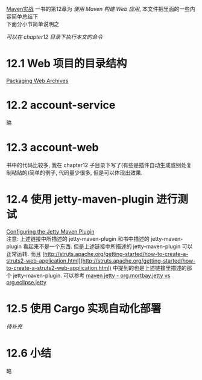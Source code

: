[Maven实战](https://book.douban.com/subject/5345682/) 一书的第12章为 *使用 Maven 构建 Web 应用*, 本文件把里面的一些内容简单总结下    
下面分小节简单说明之

_可以在 chapter12 目录下执行本文的命令_

# 12.1 Web 项目的目录结构
[Packaging Web Archives](https://docs.oracle.com/javaee/7/tutorial/packaging003.htm)
# 12.2 account-service
略
# 12.3 account-web
书中的代码比较多, 我在 chapter12 子目录下写了(有些是插件自动生成或别处复制粘贴的)简单的例子, 代码量少很多, 但是可以体现出效果.
# 12.4 使用 jetty-maven-plugin 进行测试
[Configuring the Jetty Maven Plugin](http://www.eclipse.org/jetty/documentation/9.3.x/jetty-maven-plugin.html)  
注意: 上述链接中所描述的 jetty-maven-plugin 和书中描述的 jetty-maven-plugin 看起来不是一个东西. 但是上述链接中所描述的 jetty-maven-plugin 可以正常运转.
而且 [http://struts.apache.org/getting-started/how-to-create-a-struts2-web-application.html](http://struts.apache.org/getting-started/how-to-create-a-struts2-web-application.html) 中提到的也是上述链接里描述的那个 jetty-maven-plugin.
可以参考 [maven jetty - org.mortbay.jetty vs org.eclipse.jetty](https://stackoverflow.com/questions/15386461/maven-jetty-org-mortbay-jetty-vs-org-eclipse-jetty)

# 12.5 使用 Cargo 实现自动化部署
_待补充_
# 12.6 小结
略
